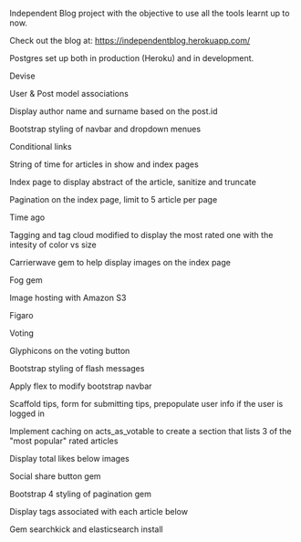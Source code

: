 
Independent Blog project with the objective to use all the tools learnt up to now.

Check out the blog at: https://independentblog.herokuapp.com/


Postgres set up both in production (Heroku) and in development.

Devise

User & Post model associations

Display author name and surname based on the post.id

Bootstrap styling of navbar and dropdown menues

Conditional links

String of time for articles in show and index pages

Index page to display abstract of the article, sanitize and truncate

Pagination on the index page, limit to 5 article per page

Time ago

Tagging and tag cloud modified to display the most rated one with the intesity of color vs size

Carrierwave gem to help display images on the index page

Fog gem

Image hosting with Amazon S3

Figaro

Voting 

Glyphicons on the voting button

Bootstrap styling of flash messages

Apply flex to modify bootstrap navbar 

Scaffold tips, form for submitting tips, prepopulate user info if the user is logged in

Implement caching on acts_as_votable to create a section that lists 3 of the "most popular" rated articles

Display total likes below images

Social share button gem

Bootstrap 4 styling of pagination gem

Display tags associated with each article below

Gem searchkick and elasticsearch install
